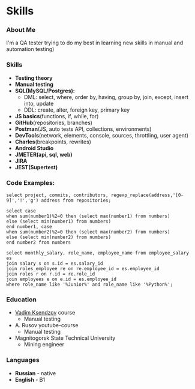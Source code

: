 # Skills
### About Me
I'm a QA tester trying to do my best in learning new skills in manual and automation testing)
### Skills
* **Testing theory**
* **Manual testing**
* **SQL(MySQL/Postgres):**
    * DML: select, where, order by, having, group by, join, except, insert into, update
    * DDL: create, alter, foreign key, primary key
* **JS basics**(functions, if, while, for)
* **GitHub**(repositories, branches)
* **Postman**(JS, auto tests API, collections, environments)
* **DevTools**(network, elements, console, sources, throttling, user agent)
* **Charles**(breakpoints, rewrites)
* **Android Studio**
* **JMETER(api, sql, web)**
* **JIRA**
* **JEST(Supertest)**
### Code Examples:
```
select project, commits, contributors, regexp_replace(address,'[0-9]','!','g') address from repositories;
```
```
select case
when sum(number1)%2=0 then (select max(number1) from numbers)
else (select min(number1) from numbers)
end number1, case 
when sum(number2)%2=0 then (select max(number2) from numbers)
else (select min(number2) from numbers)
end number2 from numbers
```
```
select monthly_salary, role_name, employee_name from employee_salary es 
join salary s on s.id = es.salary_id 
join roles_employee re on re.employee_id = es.employee_id 
join roles r on r.id = re.role_id
join employees e on e.id = es.employee_id
where role_name like '%Junior%' and role_name like '%Python%';
```
### Education
* [Vadim Ksendzov](https://ksendzov.com/) course
  * Manual testing
* A. Rusov youtube-course
  * Manual testing
* Magnitogorsk State Technical University
  * Mining engineer
### Languages
* **Russian** - native
* **English** - B1
